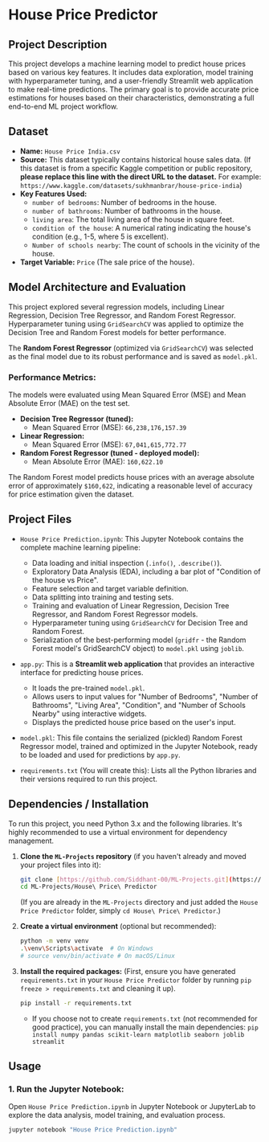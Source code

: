 # House Price Predictor

## Project Description
This project develops a machine learning model to predict house prices based on various key features. It includes data exploration, model training with hyperparameter tuning, and a user-friendly Streamlit web application to make real-time predictions. The primary goal is to provide accurate price estimations for houses based on their characteristics, demonstrating a full end-to-end ML project workflow.

## Dataset
* **Name:** `House Price India.csv`
* **Source:** This dataset typically contains historical house sales data. (If this dataset is from a specific Kaggle competition or public repository, **please replace this line with the direct URL to the dataset.** For example: `https://www.kaggle.com/datasets/sukhmanbrar/house-price-india`)
* **Key Features Used:**
    * `number of bedrooms`: Number of bedrooms in the house.
    * `number of bathrooms`: Number of bathrooms in the house.
    * `living area`: The total living area of the house in square feet.
    * `condition of the house`: A numerical rating indicating the house's condition (e.g., 1-5, where 5 is excellent).
    * `Number of schools nearby`: The count of schools in the vicinity of the house.
* **Target Variable:** `Price` (The sale price of the house).

## Model Architecture and Evaluation
This project explored several regression models, including Linear Regression, Decision Tree Regressor, and Random Forest Regressor. Hyperparameter tuning using `GridSearchCV` was applied to optimize the Decision Tree and Random Forest models for better performance.

The **Random Forest Regressor** (optimized via `GridSearchCV`) was selected as the final model due to its robust performance and is saved as `model.pkl`.

### Performance Metrics:
The models were evaluated using Mean Squared Error (MSE) and Mean Absolute Error (MAE) on the test set.

* **Decision Tree Regressor (tuned):**
    * Mean Squared Error (MSE): `66,238,176,157.39`
* **Linear Regression:**
    * Mean Squared Error (MSE): `67,041,615,772.77`
* **Random Forest Regressor (tuned - deployed model):**
    * Mean Absolute Error (MAE): `160,622.10`

The Random Forest model predicts house prices with an average absolute error of approximately `$160,622`, indicating a reasonable level of accuracy for price estimation given the dataset.

## Project Files
* `House Price Prediction.ipynb`:
    This Jupyter Notebook contains the complete machine learning pipeline:
    * Data loading and initial inspection (`.info()`, `.describe()`).
    * Exploratory Data Analysis (EDA), including a bar plot of "Condition of the house vs Price".
    * Feature selection and target variable definition.
    * Data splitting into training and testing sets.
    * Training and evaluation of Linear Regression, Decision Tree Regressor, and Random Forest Regressor models.
    * Hyperparameter tuning using `GridSearchCV` for Decision Tree and Random Forest.
    * Serialization of the best-performing model (`gridfr` - the Random Forest model's GridSearchCV object) to `model.pkl` using `joblib`.

* `app.py`:
    This is a **Streamlit web application** that provides an interactive interface for predicting house prices.
    * It loads the pre-trained `model.pkl`.
    * Allows users to input values for "Number of Bedrooms", "Number of Bathrooms", "Living Area", "Condition", and "Number of Schools Nearby" using interactive widgets.
    * Displays the predicted house price based on the user's input.

* `model.pkl`:
    This file contains the serialized (pickled) Random Forest Regressor model, trained and optimized in the Jupyter Notebook, ready to be loaded and used for predictions by `app.py`.

* `requirements.txt` (You will create this):
    Lists all the Python libraries and their versions required to run this project.

## Dependencies / Installation
To run this project, you need Python 3.x and the following libraries. It's highly recommended to use a virtual environment for dependency management.

1.  **Clone the `ML-Projects` repository** (if you haven't already and moved your project files into it):
    ```bash
    git clone [https://github.com/Siddhant-00/ML-Projects.git](https://github.com/Siddhant-00/ML-Projects.git)
    cd ML-Projects/House\ Price\ Predictor
    ```
    (If you are already in the `ML-Projects` directory and just added the `House Price Predictor` folder, simply `cd House\ Price\ Predictor`.)

2.  **Create a virtual environment** (optional but recommended):
    ```bash
    python -m venv venv
    .\venv\Scripts\activate  # On Windows
    # source venv/bin/activate # On macOS/Linux
    ```
3.  **Install the required packages:**
    (First, ensure you have generated `requirements.txt` in your `House Price Predictor` folder by running `pip freeze > requirements.txt` and cleaning it up).
    ```bash
    pip install -r requirements.txt
    ```
    * If you choose not to create `requirements.txt` (not recommended for good practice), you can manually install the main dependencies:
        `pip install numpy pandas scikit-learn matplotlib seaborn joblib streamlit`

## Usage

### 1. Run the Jupyter Notebook:
Open `House Price Prediction.ipynb` in Jupyter Notebook or JupyterLab to explore the data analysis, model training, and evaluation process.
```bash
jupyter notebook "House Price Prediction.ipynb"